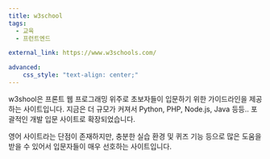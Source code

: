 ```yaml
---
title: w3school
tags:
  - 교육
  - 프런트엔드

external_link: https://www.w3schools.com/

advanced:
    css_style: "text-align: center;"
---
```


w3shool은 프론트 웹 프로그래밍 위주로 초보자들이 입문하기 위한 가이드라인을 제공하는 사이트입니다. 지금은 더 규모가 커져서 Python, PHP, Node.js, Java 등등.. 포괄적인 개발 입문 사이트로 확장되었습니다.

​영어 사이트라는 단점이 존재하지만, 충분한 실습 환경 및 퀴즈 기능 등으로 많은 도움을 받을 수 있어서 입문자들이 매우 선호하는 사이트입니다.


